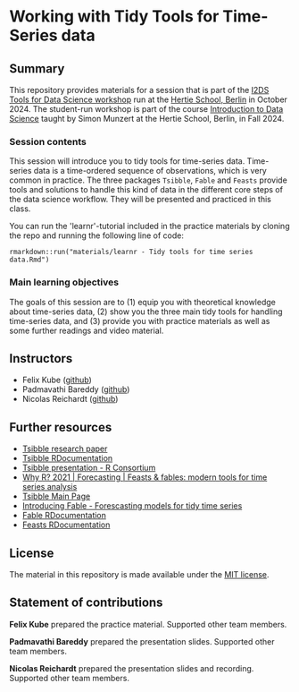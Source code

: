 # Working with Tidy Tools for Time-Series data


## Summary

This repository provides materials for a session that is part of the [I2DS Tools for Data Science workshop](https://github.com/intro-to-data-science-24-workshop) run at the [Hertie School, Berlin](https://www.hertie-school.org/en/) in October 2024. The student-run workshop is part of the course [Introduction to Data Science](https://github.com/intro-to-data-science-24) taught by Simon Munzert at the Hertie School, Berlin, in Fall 2024.

### Session contents

This session will introduce you to tidy tools for time-series data. Time-series data is a time-ordered sequence of observations, which is very common in practice. The three packages `Tsibble`, `Fable` and `Feasts` provide tools and solutions to handle this kind of data in the different core steps of the data science workflow. They will be presented and practiced in this class.


You can run the 'learnr'-tutorial included in the practice materials by cloning the repo and running the following line of code:
```
rmarkdown::run("materials/learnr - Tidy tools for time series data.Rmd")
```

### Main learning objectives

The goals of this session are to (1) equip you with theoretical knowledge about time-series data, (2) show you the three main tidy tools for handling time-series data, and (3) provide you with practice materials as well as some further readings and video material.

## Instructors

- Felix Kube ([github](https://github.com/flixi67))
- Padmavathi Bareddy ([github](https://github.com/padmabareddy))
- Nicolas Reichardt ([github](https://github.com/nicolasreichardt))


## Further resources

- [Tsibble research paper](https://www.tandfonline.com/doi/full/10.1080/10618600.2019.1695624)
- [Tsibble RDocumentation](https://search.r-project.org/CRAN/refmans/tsibble/html/tsibble-package.html)
- [Tsibble presentation - R Consortium](https://www.youtube.com/watch?v=v6yRmbulxUM&t=404s)
- [Why R? 2021 | Forecasting | Feasts & fables: modern tools for time series analysis](https://www.youtube.com/live/v2QIuB-TjZo)
- [Tsibble Main Page](https://tsibble.tidyverts.org/)
- [Introducing Fable - Forescasting models for tidy time series](https://mitchelloharawild.com/blog/fable/)
- [Fable RDocumentation](https://cran.r-project.org/web/packages/fable/vignettes/fable.html)
- [Feasts RDocumentation](https://cran.r-project.org/web/packages/feasts/readme/README.html)


## License

The material in this repository is made available under the [MIT license](http://opensource.org/licenses/mit-license.php). 

## Statement of contributions

**Felix Kube** prepared the practice material. Supported other team members.

**Padmavathi Bareddy** prepared the presentation slides. Supported other team members.

**Nicolas Reichardt** prepared the presentation slides and recording. Supported other team members.
